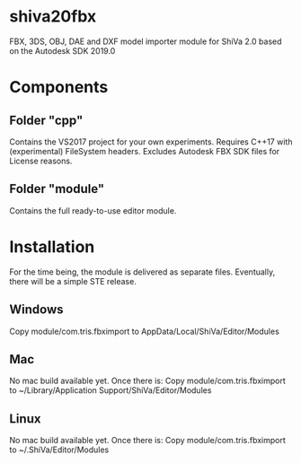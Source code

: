 # shiva20fbx
FBX, 3DS, OBJ, DAE and DXF model importer module for ShiVa 2.0 based on the Autodesk SDK 2019.0

# Components

## Folder "cpp"
Contains the VS2017 project for your own experiments. Requires C++17 with (experimental) FileSystem headers. Excludes Autodesk FBX SDK files for License reasons.

## Folder "module"
Contains the full ready-to-use editor module.

# Installation
For the time being, the module is delivered as separate files. Eventually, there will be a simple STE release.

## Windows
Copy module/com.tris.fbximport to AppData/Local/ShiVa/Editor/Modules

## Mac
No mac build available yet. Once there is:
Copy module/com.tris.fbximport to ~/Library/Application Support/ShiVa/Editor/Modules

## Linux
No mac build available yet. Once there is:
Copy module/com.tris.fbximport to ~/.ShiVa/Editor/Modules
